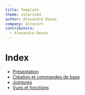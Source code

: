```yaml
---
title: Template
theme: solarized
author: Alexandre Devos
company: Octocorn
contributors: 
  - Alexandre Devos
---
```


# Index

- [Présentation](01_presentation.slides.html)
- [Création et commandes de base](02_creation-bdd.slides.html)
- [Jointures](03_jointures.slides.html)
- [Vues et fonctions](04_vues-et-fonctions.slides.html)